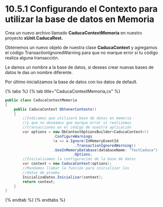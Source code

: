 # 10.5.1 Configurando el Contexto para utilizar la base de datos en Memoria

&#x20;Crea un nuevo archivo llamado **CaducaContextMemoria** en nuestro proyecto **xUnit.CaducaRest.**

Obtenemos un nuevo objeto de nuestra clase **CaducaContext** y agregamos el código TransactionIgnoredWarning para que no marque error si tu código realiza alguna transacción.

Le damos un nombre a la base de datos, si deseas crear nuevas bases de datos le das un nombre diferente.

Por último inicializamos la base de datos con los datos de default.

{% tabs %}
{% tab title="CaducaContextMemoria,cs" %}
```csharp
public class CaducaContextMemoria
{
    public CaducaContext ObtenerContexto()
    {
        //Indicamos que utilizará base de datos en memoria
        //y que no deseamos que marque error si realizamos
        //transacciones en el código de nuestra aplicación
        var options = new DbContextOptionsBuilder<CaducaContext>()
                      .ConfigureWarnings
                      (x => x.Ignore(InMemoryEventId
                                .TransactionIgnoredWarning))
                      .UseInMemoryDatabase(databaseName: "TestCaduca")
                               .Options;
        //Inicializamos la configuración de la base de datos
        var context = new CaducaContext(options);
        //Mandamos llamar la función para inicializar los 
        //datos de prueba
        InicializaDatos.Inicializar(context);
        return context;
    }
}
```
{% endtab %}
{% endtabs %}

